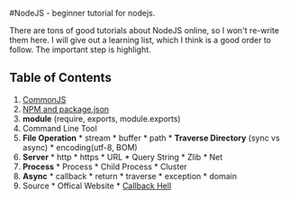 #NodeJS -  beginner tutorial for nodejs.

There are tons of good tutorials about NodeJS online, so I won't re-write them here. I will give out a learning list, which I think is a good order to follow. The important step is highlight.


## Table of Contents
  1. [CommonJS](#commonjs)
  2. [NPM and package.json](#npm)
  3. __module__ (require, exports, module.exports)
  4. Command Line Tool
  5. __File Operation__
  	* stream
  	* buffer
  	* path
  	* __Traverse Directory__ (sync vs async)
  	* encoding(utf-8, BOM)
  6. __Server__
  	* http
  	* https
  	* URL
  	* Query String
  	* Zlib
  	* Net
  7. __Process__
  	* Process
  	* Child Process
  	* Cluster
  8. __Async__
  	* callback
  	* return
  	* traverse
  	* exception
  	* domain
  9. Source
  	* Offical Website
  	* [Callback Hell](http://callbackhell.com/)



<!-- ####  CommonJS:
This is the base for NodeJS. 
 * [CommonJS: Why and How](https://0fps.net/2013/01/22/commonjs-why-and-how/)

"However, while there are many good reasons to use JavaScript, it has a reputation for scaling poorly with project size.  In my opinion, the main cause of this is that JavaScript lacks anything even remotely resembling a coherent module system.  This omission makes it inordinately difficult to apply sensible practices like:

* Hiding implementation details behind interfaces
* Splitting large projects into multiple files
* Reusing functionality from libraries and other code bases"

_[0 FPS]((https://0fps.net/2013/01/22/commonjs-why-and-how/)_


#### NPM
 -->
